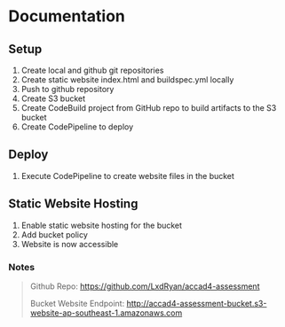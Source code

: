 # Documentation

## Setup
1. Create local and github git repositories
2. Create static website index.html and buildspec.yml locally
3. Push to github repository
4. Create S3 bucket
5. Create CodeBuild project from GitHub repo to build artifacts to the S3 bucket
6. Create CodePipeline to deploy

## Deploy
1. Execute CodePipeline to create website files in the bucket

## Static Website Hosting
1. Enable static website hosting for the bucket
2. Add bucket policy
3. Website is now accessible

### Notes
> Github Repo: https://github.com/LxdRyan/accad4-assessment
> 
> Bucket Website Endpoint: http://accad4-assessment-bucket.s3-website-ap-southeast-1.amazonaws.com